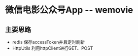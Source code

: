 微信电影公众号App -- wemovie
=========================

## 主要思路

* redis 保存accessToken并且定时刷新
* HttpUtils 利用httpClient进行GET、POST